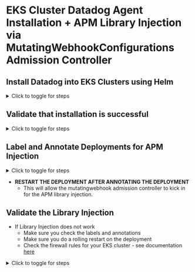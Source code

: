 # EKS Cluster Datadog Agent Installation + APM Library Injection via MutatingWebhookConfigurations Admission Controller

## Install Datadog into EKS Clusters using Helm

<details>
<summary>Click to toggle for steps</summary>

- **Use values.yaml that can be found in [helm/values.yaml](https://github.com/jon94/jupiterpoc/blob/main/helm/values.yaml)**
- **Obtain Datadog API Key and place in values.yaml**
- **Obtain Datadog APP Key and place in values.yaml**
- **Replace datadog.clusterName with your cluster name.**
  - This serves as metadata for you to identify the cluster name that will show up in the Datadog UI.
  - Lowercase letters, numbers, and hyphens only.
  - Must start with a letter.
  - Must end with a number or a letter.
  - Overall length should not be higher than 80 characters.

- **Create Namespace** 
```
kubectl create ns datadog
```

- **Create Daemonset and necessary resources using helm**
```
helm repo add datadog https://helm.datadoghq.com
helm repo update
helm install datadog datadog/datadog -n datadog -f values.yaml
```
</details>

## Validate that installation is successful

<details>
<summary>Click to toggle for steps</summary>

- **Validate Daemonset number matches your node count.**
  
  - If no, you might have to set [tolerations](https://github.com/DataDog/helm-charts/blob/main/charts/datadog/values.yaml) on the datadog components.
    - See helm values in link above for tolerations.
   
```
kubectl get ds -n datadog

NAME      DESIRED   CURRENT   READY   UP-TO-DATE   AVAILABLE   NODE SELECTOR            AGE
datadog   3         3         3       3            3           kubernetes.io/os=linux   11m
```

- **Validate that the mutatingwebhookconfigurations for datadog is installed**
  - This is required for the APM Library injection to work.
  
```
kubectl get mutatingwebhookconfiguration

NAME                                                       WEBHOOKS  
datadog-webhook                                            3          
```
</details>

## Label and Annotate Deployments for APM Injection

<details>
<summary>Click to toggle for steps</summary>

- **Example Manifest**
  - Read [here](https://docs.datadoghq.com/getting_started/tagging/unified_service_tagging/?tab=kubernetes#containerized-environment) to understand more about how you can set up unified service tagging for easier correlation in Datadog.
  - Example is already shown in example manifest below.

```YAML
apiVersion: apps/v1
kind: Deployment
metadata:
  labels:
    tags.datadoghq.com/env: dev  # Add here for unified service tagging
    tags.datadoghq.com/service: adservice # Add here for unified service tagging
    tags.datadoghq.com/version: 1.0.0 # Add here for unified service tagging
  name: adservice
  namespace: default
spec:
  progressDeadlineSeconds: 600
  replicas: 1
  revisionHistoryLimit: 10
  selector:
    matchLabels:
      app: adservice
  strategy:
    rollingUpdate:
      maxSurge: 25%
      maxUnavailable: 25%
    type: RollingUpdate
  template:
    metadata:
      annotations:
        admission.datadoghq.com/java-lib.version: v1.31.2 # Add here for APM lib injection
      labels:
        admission.datadoghq.com/enabled: "true" # Add here for APM lib injection
        app: adservice
        tags.datadoghq.com/env: dev   # Add here for unified service tagging
        tags.datadoghq.com/service: adservice    # Add here for unified service tagging
        tags.datadoghq.com/version: 1.0.0    # Add here for unified service tagging
    spec:
      containers:
      - env:
        - name: PORT
          value: "9555"
        - name: DD_INTEGRATION_KOTLIN_COROUTINE_EXPERIMENTAL_ENABLED    # Add here experimental kotlin coroutine
          value: true        
        image: docker.io/smazzone/adservice:a759553da31c4093c95a54403554188ec2ac229765d6c14405bbc18bce9825ae
        imagePullPolicy: IfNotPresent
        name: server
        ports:
        - containerPort: 9555
          protocol: TCP
        resources:
          limits:
            cpu: 300m
            memory: 300Mi
          requests:
            cpu: 200m
            memory: 180Mi
        securityContext:
          allowPrivilegeEscalation: false
          capabilities:
            drop:
            - all
          privileged: false
        terminationMessagePath: /dev/termination-log
        terminationMessagePolicy: File
      dnsPolicy: ClusterFirst
      restartPolicy: Always
      schedulerName: default-scheduler
      securityContext:
        fsGroup: 1000
        runAsGroup: 1000
        runAsNonRoot: true
        runAsUser: 1000
      serviceAccount: default
      serviceAccountName: default
      terminationGracePeriodSeconds: 5
```
</details>

- **RESTART THE DEPLOYMENT AFTER ANNOTATING THE DEPLOYMENT**
  - This will allow the mutatingwebhook admission controller to kick in for the APM library injection.
    
## Validate the Library Injection
- If Library Injection does not work
  - Make sure you check the labels and annotations
  - Make sure you do a rolling restart on the deployment
  - Check the firewall rules for your EKS cluster - see documentation [here](https://docs.datadoghq.com/containers/troubleshooting/admission-controller/?tab=helm#amazon-elastic-kubernetes-service-eks)

<details>
<summary>Click to toggle for steps</summary>
  
- [Validate Library Injection](https://docs.datadoghq.com/tracing/trace_collection/library_injection_local/?tab=kubernetes#check-that-the-library-injection-was-successful). Take a look at how you can validate that library injection is successful.

OR

- Use kubectl describe to validate library injection.
```
kubectl describe po -n <namespace> <podname>

Init Containers:
  datadog-lib-xxx-init:
    Container ID:  containerd://b5dfce228e21c329fe1ea6e015de78c27350b78f2630d35f8bc2fbc512b06d89
    Image:         gcr.io/datadoghq/dd-lib-xxx-init:v2.6.5
    Image ID:      gcr.io/datadoghq/dd-lib-xxx-init@sha256:4612058685b72a2a0ca80fb9a23f1eb77b79341de7a8b79ced9b0671ec6482bd
    Port:          <none>
    Host Port:     <none>
    Command:
      sh
      copy-lib.sh
      /datadog-lib
    State:          Terminated
      Reason:       Completed
      Exit Code:    0
      Started:      Tue, 27 Feb 2024 13:50:48 +0800
      Finished:     Tue, 27 Feb 2024 13:51:02 +0800
    Ready:          True
    Restart Count:  0

```

</details>
